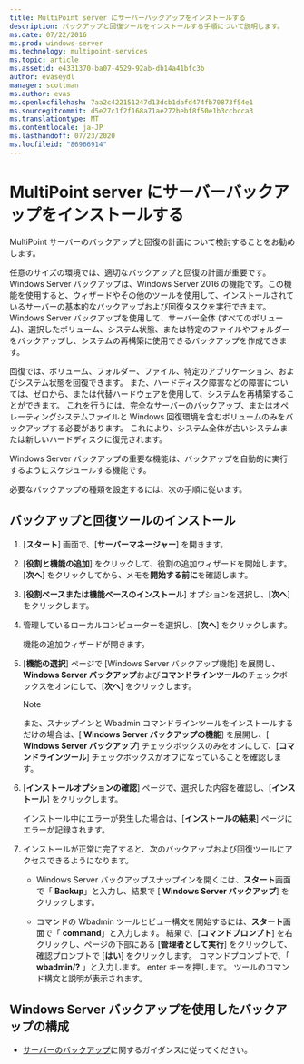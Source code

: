 ```yaml
---
title: MultiPoint server にサーバーバックアップをインストールする
description: バックアップと回復ツールをインストールする手順について説明します。
ms.date: 07/22/2016
ms.prod: windows-server
ms.technology: multipoint-services
ms.topic: article
ms.assetid: e4331370-ba07-4529-92ab-db14a41bfc3b
author: evaseydl
manager: scottman
ms.author: evas
ms.openlocfilehash: 7aa2c422151247d13dcb1dafd474fb70873f54e1
ms.sourcegitcommit: d5e27c1f2f168a71ae272bebf8f50e1b3ccbcca3
ms.translationtype: MT
ms.contentlocale: ja-JP
ms.lasthandoff: 07/23/2020
ms.locfileid: "86966914"
---
```

# <a name="install-server-backup-on-your-multipoint-server"></a>MultiPoint server にサーバーバックアップをインストールする
MultiPoint サーバーのバックアップと回復の計画について検討することをお勧めします。
  
任意のサイズの環境では、適切なバックアップと回復の計画が重要です。 Windows Server バックアップは、Windows Server 2016 の機能です。この機能を使用すると、ウィザードやその他のツールを使用して、インストールされているサーバーの基本的なバックアップおよび回復タスクを実行できます。 Windows Server バックアップを使用して、サーバー全体 (すべてのボリューム)、選択したボリューム、システム状態、または特定のファイルやフォルダーをバックアップし、システムの再構築に使用できるバックアップを作成できます。  
  
回復では、ボリューム、フォルダー、ファイル、特定のアプリケーション、およびシステム状態を回復できます。 また、ハードディスク障害などの障害については、ゼロから、または代替ハードウェアを使用して、システムを再構築することができます。 これを行うには、完全なサーバーのバックアップ、またはオペレーティングシステムファイルと Windows 回復環境を含むボリュームのみをバックアップする必要があります。 これにより、システム全体が古いシステムまたは新しいハードディスクに復元されます。  
  
Windows Server バックアップの重要な機能は、バックアップを自動的に実行するようにスケジュールする機能です。  
  
必要なバックアップの種類を設定するには、次の手順に従います。  
  
## <a name="install-backup-and-recovery-tools"></a>バックアップと回復ツールのインストール  
  
1.  [**スタート**] 画面で、[**サーバーマネージャー**] を開きます。  
  
2.  [**役割と機能の追加**] をクリックして、役割の追加ウィザードを開始します。 [**次へ**] をクリックしてから、メモを**開始する前に**を確認します。  
  
3.  [**役割ベースまたは機能ベースのインストール**] オプションを選択し、[**次へ**] をクリックします。  
  
4.  管理しているローカルコンピューターを選択し、[**次へ**] をクリックします。  
  
    機能の追加ウィザードが開きます。  
  
5.  [**機能の選択**] ページで [Windows Server バックアップ機能] を展開し、 **Windows Server バックアップ**および**コマンドラインツール**のチェックボックスをオンにして、[**次へ**] をクリックします。  
  
    > [!NOTE]  
    > また、スナップインと Wbadmin コマンドラインツールをインストールするだけの場合は、[ **Windows Server バックアップの機能**] を展開し、[ **Windows Server バックアップ**] チェックボックスのみをオンにして、[**コマンドラインツール**] チェックボックスがオフになっていることを確認します。  
  
6.  [**インストールオプションの確認**] ページで、選択した内容を確認し、[**インストール**] をクリックします。  
  
    インストール中にエラーが発生した場合は、[**インストールの結果**] ページにエラーが記録されます。  
  
7.  インストールが正常に完了すると、次のバックアップおよび回復ツールにアクセスできるようになります。  
  
    -   Windows Server バックアップスナップインを開くには、**スタート**画面で「 **Backup**」と入力し、結果で [ **Windows Server バックアップ**] をクリックします。  
  
    -   コマンドの Wbadmin ツールとビュー構文を開始するには、**スタート**画面で「 **command**」と入力します。 結果で、[**コマンドプロンプト**] を右クリックし、ページの下部にある [**管理者として実行**] をクリックして、確認プロンプトで [**はい**] をクリックします。 コマンドプロンプトで、「 **wbadmin/?** 」と入力します。 enter キーを押します。 ツールのコマンド構文と説明が表示されます。  
  
## <a name="configure-backups-using-windows-server-backup"></a>Windows Server バックアップを使用したバックアップの構成  
  
-   [サーバーのバックアップ](/previous-versions/windows/it-pro/windows-server-2008-R2-and-2008/cc753528(v=ws.11))に関するガイダンスに従ってください。 

